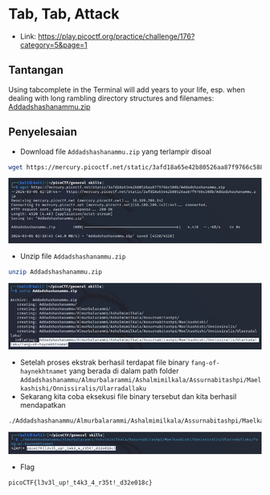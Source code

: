 # Tab, Tab, Attack
- Link: https://play.picoctf.org/practice/challenge/176?category=5&page=1

## Tantangan
Using tabcomplete in the Terminal will add years to your life, esp. when dealing with long rambling directory structures and filenames: [Addadshashanammu.zip](https://mercury.picoctf.net/static/3afd18a65e42b80526aa87f9766c588b/Addadshashanammu.zip)

## Penyelesaian
- Download file `Addadshashanammu.zip` yang terlampir disoal
```sh
wget https://mercury.picoctf.net/static/3afd18a65e42b80526aa87f9766c588b/Addadshashanammu.zip
```

![alt text](https://github.com/rahardian-dwi-saputra/picoCTF-writeup/blob/main/General%20Skills/Tab%20Tab%20Attack/assets/tab%20tab%201.JPG)

- Unzip file `Addadshashanammu.zip`
```sh
unzip Addadshashanammu.zip
```

![alt text](https://github.com/rahardian-dwi-saputra/picoCTF-writeup/blob/main/General%20Skills/Tab%20Tab%20Attack/assets/tab%20tab%202.JPG)

- Setelah proses ekstrak berhasil terdapat file binary `fang-of-haynekhtnamet` yang berada di dalam path folder `Addadshashanammu/Almurbalarammi/Ashalmimilkala/Assurnabitashpi/Maelkashishi/Onnissiralis/Ularradallaku`
- Sekarang kita coba eksekusi file binary tersebut dan kita berhasil mendapatkan
```sh
./Addadshashanammu/Almurbalarammi/Ashalmimilkala/Assurnabitashpi/Maelkashishi/Onnissiralis/Ularradallaku/fang-of-haynekhtnamet
```

![alt text](https://github.com/rahardian-dwi-saputra/picoCTF-writeup/blob/main/General%20Skills/Tab%20Tab%20Attack/assets/tab%20tab%203.JPG)

- Flag
```sh
picoCTF{l3v3l_up!_t4k3_4_r35t!_d32e018c}
```